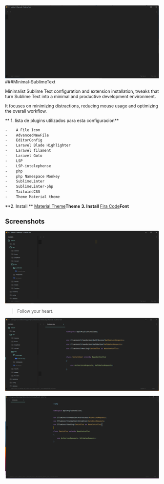 ![](https://github.com/LC-jhony/Minimal-SublimeText/blob/main/src/img_4.png?raw=true)
###Minimal-SublimeText

Minimalist Sublime Text configuration and extension installation, tweaks that turn Sublime Text into a minimal and productive development environment.

It focuses on minimizing distractions, reducing mouse usage and optimizing the overall workflow.

**  1. lista de plugins utilizados para esta configuracion**
```bash
-    A File Icon 
-    AdvancedNewFile 
-    EditorConfig
-    Laravel Blade Highlighter
-    Laravel filament 
-    Laravel Goto 
-    LSP 
-    LSP-intelephense 
-    php
-    php Namespace Monkey
-    SublimeLinter 
-    SublimeLinter-php
-    TailwindCSS 
-    Theme Material theme
```
**2. Install ** [Material Theme](https://github.com/SublimeText/material-theme)**Theme**
**3. Install** [Fira Code](https://github.com/tonsky/FiraCode)**Font**

## Screenshots

![](https://github.com/LC-jhony/Minimal-SublimeText/blob/main/src/img_2.png?raw=true)
> Follow your heart.

![](https://github.com/LC-jhony/Minimal-SublimeText/blob/main/src/img_1.png?raw=true)

![](https://github.com/LC-jhony/Minimal-SublimeText/blob/main/src/img_3.png?raw=true)

